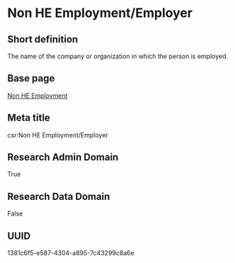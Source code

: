 # Non HE Employment/Employer
## Short definition
The name of the company or organization in which the person is employed.
## Base page
[Non HE Employment](../../Objects/Non%20HE%20Employment.md)
## Meta title
csr:Non HE Employment/Employer
## Research Admin Domain
True
## Research Data Domain
False
## UUID
1381c6f5-e587-4304-a895-7c43299c8a6e
